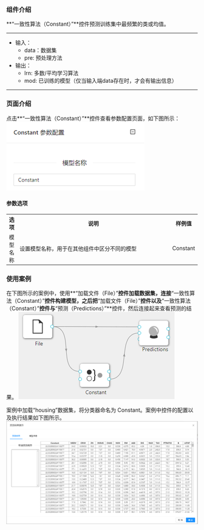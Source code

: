 ### 组件介绍
**“一致性算法（Constant）”**控件预测训练集中最频繁的类或均值。

<hr/>

- 输入：
  - data：数据集
  - pre: 预处理方法
- 输出：
  - lrn: 多数/平均学习算法
  - mod: 已训练的模型（仅当输入端data存在时，才会有输出信息）
<hr/>


### 页面介绍
点击**“一致性算法（Constant）”**控件查看参数配置页面，如下图所示：  
[ ![](/img/aistudio/model/constant/param.png) ](/img/aistudio/model/constant/param.png)

#### 参数选项
<table>
  <tr>
    <th>选项</th>
    <th width="650">说明</th>
    <th>样例值</th>
  </tr>
  <tr>
      <td>模型名称</td> 
      <td>
      设置模型名称，用于在其他组件中区分不同的模型
      </td> 
      <td>Constant</td>
  </tr>
</table>

### 使用案例
在下图所示的案例中，使用**“加载文件（File）”**控件加载数据集，连接**“一致性算法（Constant）”**控件构建模型，之后把**“加载文件（File）”**控件以及**“一致性算法（Constant）”**控件与**“预测（Predictions）”**控件，然后连接起来查看预测的结果。
[ ![](/img/aistudio/model/constant/workflow.png) ](/img/aistudio/model/constant/workflow.png)

案例中加载“housing”数据集，将分类器命名为 Constant。案例中控件的配置以及执行结果如下图所示。
[ ![](/img/aistudio/model/constant/workflow-result.png) ](/img/aistudio/model/constant/workflow-result.png)